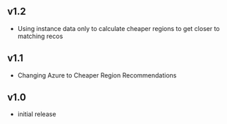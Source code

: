 v1.2
----
- Using instance data only to calculate cheaper regions to get closer to matching recos

v1.1
----
- Changing Azure to Cheaper Region Recommendations

v1.0
----
- initial release